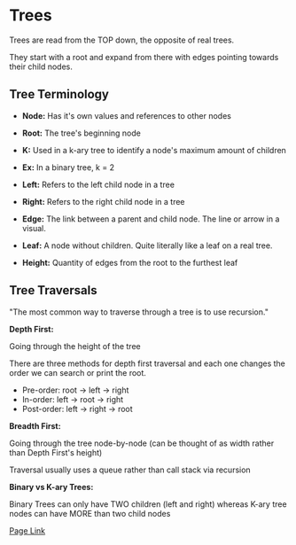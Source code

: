 # Trees
Trees are read from the TOP down, the opposite of real trees.<br>

They start with a root and expand from there with edges pointing towards their child nodes.

## Tree Terminology
- **Node:**
Has it's own values and references to other nodes

- **Root:**
The tree's beginning node

- **K:**
Used in a k-ary tree to identify a node's maximum amount of children

- **Ex:** In a binary tree, k = 2

- **Left:**
Refers to the left child node in a tree

- **Right:**
Refers to the right child node in a tree

- **Edge:**
The link between a parent and child node. The line or arrow in a visual.

- **Leaf:**
A node without children. Quite literally like a leaf on a real tree.

- **Height:**
Quantity of edges from the root to the furthest leaf

## Tree Traversals
"The most common way to traverse through a tree is to use recursion."

**Depth First:**

Going through the height of the tree

There are three methods for depth first traversal and each one changes the order we can search or print the root.

- Pre-order: root -> left -> right
- In-order: left -> root -> right
- Post-order: left -> right -> root

**Breadth First:**

Going through the tree node-by-node (can be thought of as width rather than Depth First's height)

Traversal usually uses a queue rather than call stack via recursion

**Binary vs K-ary Trees:**

Binary Trees can only have TWO children (left and right) whereas K-ary tree nodes can have MORE than two child nodes



[Page Link](https://codefellows.github.io/common_curriculum/data_structures_and_algorithms/Code_401/class-15/resources/Trees.html)
